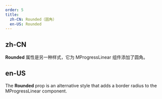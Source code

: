 ```yaml
---
order: 5
title:
  zh-CN: Rounded（圆角）
  en-US: Rounded
---
```


## zh-CN

**Rounded** 属性是另一种样式，它为 MProgressLinear 组件添加了圆角。

## en-US

The **Rounded** prop is an alternative style that adds a border radius to the MProgressLinear component.
